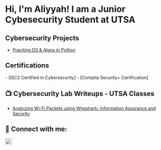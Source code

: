 <h1>Hi, I'm Aliyyah! I am a Junior Cybesecurity Student at UTSA</h1>

<h2>Cybersecurity Projects</h2>

  - [Praciting DS & Algos in Python](https://github.com/aliyyahbus1/LABURL)

<h2> Certifications</h2>
  - [ISC2 Certified in Cybersecurity]
  - [Comptia Security+ Certification]

<h2>📺 Cybersecurity Lab Writeups - UTSA Classes</h2>

- [Analyzing Wi-Fi Packets using Wireshark- Information Assurance and Security](https://www.youtube.com/watch?v=a83ASGn_V_s)

<h2> 🤳 Connect with me:</h2>

[<img align="left" alt="JoshMadakor | LinkedIn" width="22px" src="https://cdn.jsdelivr.net/npm/simple-icons@v3/icons/linkedin.svg" />][linkedin]



[linkedin]: https://linkedin.com/in/joshmadakor](https://www.linkedin.com/in/aliyyah-busari-86391321b)

<!--
**joshmadakor1/joshmadakor1** is a ✨ _special_ ✨ repository because its `README.md` (this file) appears on your GitHub profile.

Here are some ideas to get you started:

- 🔭 I’m currently working on ...
- 🌱 I’m currently learning ...
- 👯 I’m looking to collaborate on ...
- 🤔 I’m looking for help with ...
- 💬 Ask me about ...
- 📫 How to reach me: ...
- 😄 Pronouns: ...
- ⚡ Fun fact: ...
-->
